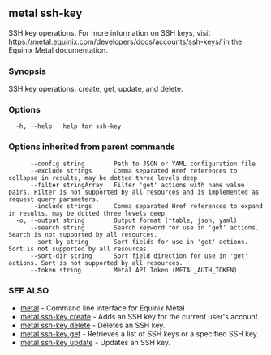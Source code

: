 ## metal ssh-key

SSH key operations. For more information on SSH keys, visit https://metal.equinix.com/developers/docs/accounts/ssh-keys/ in the Equinix Metal documentation.

### Synopsis

SSH key operations: create, get, update, and delete.

### Options

```
  -h, --help   help for ssh-key
```

### Options inherited from parent commands

```
      --config string        Path to JSON or YAML configuration file
      --exclude strings      Comma separated Href references to collapse in results, may be dotted three levels deep
      --filter stringArray   Filter 'get' actions with name value pairs. Filter is not supported by all resources and is implemented as request query parameters.
      --include strings      Comma separated Href references to expand in results, may be dotted three levels deep
  -o, --output string        Output format (*table, json, yaml)
      --search string        Search keyword for use in 'get' actions. Search is not supported by all resources.
      --sort-by string       Sort fields for use in 'get' actions. Sort is not supported by all resources.
      --sort-dir string      Sort field direction for use in 'get' actions. Sort is not supported by all resources.
      --token string         Metal API Token (METAL_AUTH_TOKEN)
```

### SEE ALSO

* [metal](metal.md)	 - Command line interface for Equinix Metal
* [metal ssh-key create](metal_ssh-key_create.md)	 - Adds an SSH key for the current user's account.
* [metal ssh-key delete](metal_ssh-key_delete.md)	 - Deletes an SSH key.
* [metal ssh-key get](metal_ssh-key_get.md)	 - Retrieves a list of SSH keys or a specified SSH key.
* [metal ssh-key update](metal_ssh-key_update.md)	 - Updates an SSH key.

